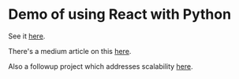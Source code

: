 # Demo of using React with Python

See it [here](https://rob-blackbourn.github.io/demo-react-pyodide/).

There's a medium article on this
[here](https://rob-blackbourn.medium.com/create-a-static-site-using-react-running-python-d6b815734d8e).

Also a followup project which addresses scalability
[here](https://github.com/rob-blackbourn/demo-react-pyodide2).